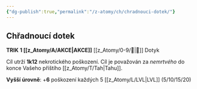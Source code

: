 ```yaml
---
{"dg-publish":true,"permalink":"/z-atomy/ch/chradnouci-dotek/"}
---
```


## Chřadnoucí dotek
**TRIK**
**1 [[z_Atomy/A/AKCE\|AKCE]]**
[[z_Atomy/0-9/🫱\|🫱]] Dotyk

Cíl utrží **1k12** nekrotického poškození. 
Cíl je považován za *nemrtvého* do konce Vašeho příštího [[z_Atomy/T/Tah\|Tahu]].

**Vyšší úrovně**: +**6** poškození každých 5 [[z_Atomy/L/LVL\|LVL]] (5/10/15/20)